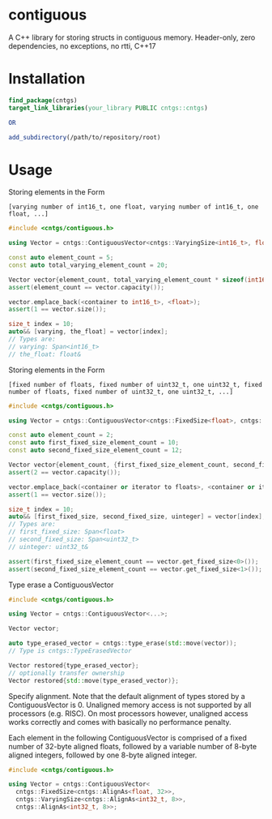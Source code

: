 # contiguous

A C++ library for storing structs in contiguous memory. Header-only, zero dependencies, no exceptions, no rtti, C++17

# Installation

```cmake
find_package(cntgs)
target_link_libraries(your_library PUBLIC cntgs::cntgs)

OR 

add_subdirectory(/path/to/repository/root)
```

# Usage

Storing elements in the Form

```
[varying number of int16_t, one float, varying number of int16_t, one float, ...]
```

```c++
#include <cntgs/contiguous.h>

using Vector = cntgs::ContiguousVector<cntgs::VaryingSize<int16_t>, float>;

const auto element_count = 5;
const auto total_varying_element_count = 20;

Vector vector{element_count, total_varying_element_count * sizeof(int16_t)};
assert(element_count == vector.capacity());

vector.emplace_back(<container to int16_t>, <float>);
assert(1 == vector.size());

size_t index = 10;
auto&& [varying, the_float] = vector[index];
// Types are:
// varying: Span<int16_t>
// the_float: float&
```

Storing elements in the Form

```
[fixed number of floats, fixed number of uint32_t, one uint32_t, fixed number of floats, fixed number of uint32_t, one uint32_t, ...]
```

```c++
#include <cntgs/contiguous.h>

using Vector = cntgs::ContiguousVector<cntgs::FixedSize<float>, cntgs::FixedSize<uint32_t>, uint32_t>;

const auto element_count = 2;
const auto first_fixed_size_element_count = 10;
const auto second_fixed_size_element_count = 12;

Vector vector{element_count, {first_fixed_size_element_count, second_fixed_size_element_count}};
assert(2 == vector.capacity());

vector.emplace_back(<container or iterator to floats>, <container or iterator to uint32_t>, <uint32_t>);
assert(1 == vector.size());

size_t index = 10;
auto&& [first_fixed_size, second_fixed_size, uinteger] = vector[index];
// Types are:
// first_fixed_size: Span<float>
// second_fixed_size: Span<uint32_t>
// uinteger: uint32_t&

assert(first_fixed_size_element_count == vector.get_fixed_size<0>());
assert(second_fixed_size_element_count == vector.get_fixed_size<1>());
```

Type erase a ContiguousVector

```c++
#include <cntgs/contiguous.h>

using Vector = cntgs::ContiguousVector<...>;

Vector vector;

auto type_erased_vector = cntgs::type_erase(std::move(vector));
// Type is cntgs::TypeErasedVector

Vector restored{type_erased_vector};
// optionally transfer ownership
Vector restored{std::move(type_erased_vector)};
```

Specify alignment. Note that the default alignment of types stored by a ContiguousVector is 0. Unaligned memory access is not supported by all processors (e.g. RISC).
On most processors however, unaligned access works correctly and comes with basically no performance penalty.

Each element in the following ContiguousVector is comprised of a fixed number of 32-byte aligned floats, followed by a variable number of 8-byte aligned integers, followed by one 8-byte aligned integer.

```c++
#include <cntgs/contiguous.h>

using Vector = cntgs::ContiguousVector<
  cntgs::FixedSize<cntgs::AlignAs<float, 32>>, 
  cntgs::VaryingSize<cntgs::AlignAs<int32_t, 8>>,
  cntgs::AlignAs<int32_t, 8>>;
```